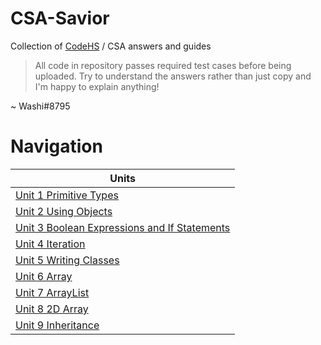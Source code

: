 # CSA-Savior
Collection of [CodeHS](https://codehs.com) / CSA answers and guides

> All code in repository passes required test cases before being uploaded. Try to understand the answers rather than just copy and I'm happy to explain anything!

 ~ Washi#8795

# Navigation

| Units |
| --- |
| [Unit 1 Primitive Types](https://github.com/Washiil/CSA-Savior/tree/main/Unit%201%20Primitive%20Types) |
| [Unit 2 Using Objects](https://github.com/Washiil/CSA-Savior/tree/main/Unit%202%20Using%20Objects) |
| [Unit 3 Boolean Expressions and If Statements](https://github.com/Washiil/CSA-Savior/tree/main/Unit%203%20Boolean%20Expressions%20and%20If%20Statements) |
| [Unit 4 Iteration](https://github.com/Washiil/CSA-Savior/tree/main/Unit%204%20Iteration) |
| [Unit 5 Writing Classes](https://github.com/Washiil/CSA-Savior/tree/main/Unit%205%20Writing%20Classes) |
| [Unit 6 Array](https://github.com/Washiil/CSA-Savior/tree/main/Unit%206%20Arrays) |
| [Unit 7 ArrayList](https://github.com/Washiil/CSA-Savior/tree/main/Unit%207%20ArrayList) |
| [Unit 8 2D Array](https://github.com/Washiil/CSA-Savior/tree/main/Unit%208%202D%20Array) |
| [Unit 9 Inheritance](https://github.com/Washiil/CSA-Savior/tree/main/Unit%209%20Inheritance) |